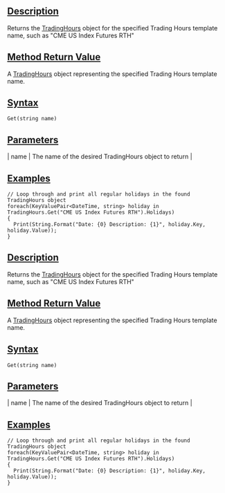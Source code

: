 ## [Description](https://developer.ninjatrader.com/docs/desktop/tradinghoursget\#description)

Returns the [TradingHours](https://developer.ninjatrader.com/docs/desktop/tradinghours) object for the specified Trading Hours template name, such as "CME US Index Futures RTH"

## [Method Return Value](https://developer.ninjatrader.com/docs/desktop/tradinghoursget\#method-return-value)

A [TradingHours](https://developer.ninjatrader.com/docs/desktop/tradinghours) object representing the specified Trading Hours template name.

## [Syntax](https://developer.ninjatrader.com/docs/desktop/tradinghoursget\#syntax)

`Get(string name)`

## [Parameters](https://developer.ninjatrader.com/docs/desktop/tradinghoursget\#parameters)

| name | The name of the desired TradingHours object to return |

## [Examples](https://developer.ninjatrader.com/docs/desktop/tradinghoursget\#examples)

```jsx-150469391 csharp
// Loop through and print all regular holidays in the found TradingHours object
foreach(KeyValuePair<DateTime, string> holiday in TradingHours.Get("CME US Index Futures RTH").Holidays)
{
  Print(String.Format("Date: {0} Description: {1}", holiday.Key, holiday.Value));
}

```

## [Description](https://developer.ninjatrader.com/docs/desktop/tradinghoursget\#description)

Returns the [TradingHours](https://developer.ninjatrader.com/docs/desktop/tradinghours) object for the specified Trading Hours template name, such as "CME US Index Futures RTH"

## [Method Return Value](https://developer.ninjatrader.com/docs/desktop/tradinghoursget\#method-return-value)

A [TradingHours](https://developer.ninjatrader.com/docs/desktop/tradinghours) object representing the specified Trading Hours template name.

## [Syntax](https://developer.ninjatrader.com/docs/desktop/tradinghoursget\#syntax)

`Get(string name)`

## [Parameters](https://developer.ninjatrader.com/docs/desktop/tradinghoursget\#parameters)

| name | The name of the desired TradingHours object to return |

## [Examples](https://developer.ninjatrader.com/docs/desktop/tradinghoursget\#examples)

```jsx-150469391 csharp
// Loop through and print all regular holidays in the found TradingHours object
foreach(KeyValuePair<DateTime, string> holiday in TradingHours.Get("CME US Index Futures RTH").Holidays)
{
  Print(String.Format("Date: {0} Description: {1}", holiday.Key, holiday.Value));
}

```